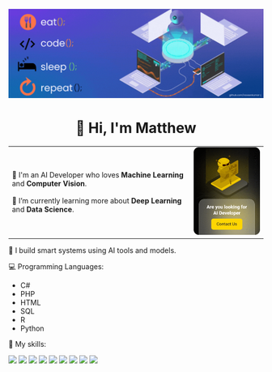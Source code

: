 <p align="center">
  <img src="./196581060-0e3cc3d2-93e3-4108-82ea-920de5bcece4.gif" alt="AI Dev Life" />
</p>

<h1 align="center">👋 Hi, I'm Matthew</h1>

<table>
  <tr>
    <td>
      🎯 I'm an AI Developer who loves <strong>Machine Learning</strong> and <strong>Computer Vision</strong>.<br><br>
      🌱 I’m currently learning more about <strong>Deep Learning</strong> and <strong>Data Science</strong>.
    </td>
    <td>
      <img src="./ai-developer.gif" alt="AI Developer" width="200"/>
    </td>
  </tr>
</table>


🚀 I build smart systems using AI tools and models.

💻 Programming Languages:
- C#
- PHP
- HTML
- SQL
- R
- Python

🧠 My skills:

<p align="left">
  <img src="https://img.shields.io/badge/PyTorch-EE4C2C?style=for-the-badge&logo=pytorch&logoColor=white"/>
  <img src="https://img.shields.io/badge/TensorFlow-FF6F00?style=for-the-badge&logo=tensorflow&logoColor=white"/>
  <img src="https://img.shields.io/badge/MediaPipe-FFCC00?style=for-the-badge&logo=google&logoColor=black"/>
  <img src="https://img.shields.io/badge/OpenCV-5C3EE8?style=for-the-badge&logo=opencv&logoColor=white"/>
  <img src="https://img.shields.io/badge/Computer%20Vision-007ACC?style=for-the-badge&logo=eyeem&logoColor=white"/>
  <img src="https://img.shields.io/badge/Neural%20Networks-000000?style=for-the-badge&logo=apache&logoColor=white"/>
  <img src="https://img.shields.io/badge/NumPy-013243?style=for-the-badge&logo=numpy&logoColor=white"/>
  <img src="https://img.shields.io/badge/Pandas-150458?style=for-the-badge&logo=pandas&logoColor=white"/>
  <img src="https://img.shields.io/badge/Scikit--learn-F7931E?style=for-the-badge&logo=scikit-learn&logoColor=white"/>
</p>

